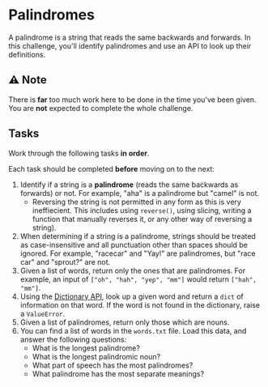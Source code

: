 # Palindromes

A palindrome is a string that reads the same backwards and forwards. In this challenge, you'll identify palindromes and use an API to look up their definitions.

## ⚠️ Note

There is **far** too much work here to be done in the time you've been given. You are **not** expected to complete the whole challenge. 

## Tasks

Work through the following tasks **in order**. 

Each task should be completed **before** moving on to the next:

1. Identify if a string is a **palindrome** (reads the same backwards as forwards) or not. For example, "aha" is a palindrome but "camel" is not.
   - Reversing the string is not permitted in any form as this is very ineffiecient. This includes using `reverse()`, using slicing, writing a function that manually reverses it, or any other way of reversing a string).
3. When determining if a string is a palindrome, strings should be treated as case-insensitive and all punctuation other than spaces should be ignored. For example, "racecar" and "Yay!" are palindromes, but "race car" and "sprout?" are not.
4. Given a list of words, return only the ones that are palindromes. For example, an input of `["oh", "hah", "yep", "mm"]` would return `["hah", "mm"]`.
5. Using the [Dictionary API](https://dictionaryapi.dev/), look up a given word and return a `dict` of information on that word. If the word is not found in the dictionary, raise a `ValueError`.
6. Given a list of palindromes, return only those which are nouns.
7. You can find a list of words in the `words.txt` file. Load this data, and answer the following questions:
   - What is the longest palindrome?
   - What is the longest palindromic noun?
   - What part of speech has the most palindromes?
   - What palindrome has the most separate meanings?
